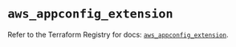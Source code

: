 # `aws_appconfig_extension`

Refer to the Terraform Registry for docs: [`aws_appconfig_extension`](https://registry.terraform.io/providers/hashicorp/aws/5.91.0/docs/resources/appconfig_extension).
